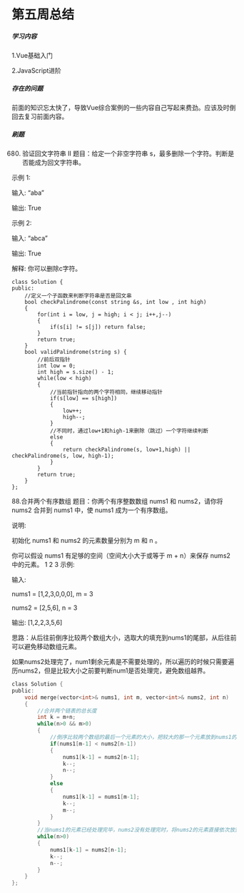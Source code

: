 # 第五周总结

##### 学习内容

1.Vue基础入门

2.JavaScript进阶

##### 存在的问题

前面的知识忘太快了，导致Vue综合案例的一些内容自己写起来费劲。应该及时倒回去复习前面内容。

##### 刷题

680. 验证回文字符串 Ⅱ
题目：给定一个非空字符串 s，最多删除一个字符。判断是否能成为回文字符串。

示例 1:

输入: “aba”

输出: True

示例 2:

输入: “abca”

输出: True

解释: 你可以删除c字符。

```
class Solution {
public:
    //定义一个子函数来判断字符串是否是回文串
    bool checkPalindrome(const string &s, int low , int high)
    {
        for(int i = low, j = high; i < j; i++,j--)
        {
            if(s[i] != s[j]) return false;
        }
        return true;
    }
    bool validPalindrome(string s) {
        //前后双指针
        int low = 0;
        int high = s.size() - 1;
        while(low < high)
        {
            //当前指针指向的两个字符相同，继续移动指针
            if(s[low] == s[high])
            {
                low++;
                high--;
            }
            //不同时，通过low+1和high-1来删除（跳过）一个字符继续判断
            else
            {
                return checkPalindrome(s, low+1,high) || checkPalindrome(s, low, high-1);
            }
        }
        return true;
    }
};
```

88.合并两个有序数组
题目：你两个有序整数数组 nums1 和 nums2，请你将
nums2 合并到 nums1 中，使 nums1 成为一个有序数组。

说明:

   初始化 nums1 和 nums2 的元素数量分别为 m 和 n 。

   你可以假设 nums1 有足够的空间（空间大小大于或等于 m + n）来保存 nums2 中的元素。
1
2
3
示例:

输入:

nums1 = [1,2,3,0,0,0], m = 3

nums2 = [2,5,6], n = 3

输出: [1,2,2,3,5,6]

思路：从后往前倒序比较两个数组大小，选取大的填充到nums1的尾部，从后往前可以避免移动数组元素。

如果nums2处理完了，num1剩余元素是不需要处理的，所以遍历的时候只需要遍历nums2，但是比较大小之前要判断num1是否处理完，避免数组越界。

```c
class Solution {
public:
    void merge(vector<int>& nums1, int m, vector<int>& nums2, int n) 
    {
        //合并两个链表的总长度
        int k = m+n;
        while(n>0 && m>0)
        {
            //倒序比较两个数组的最后一个元素的大小，把较大的那一个元素放到nums1的第k-1个位置（即末端），不断重复这些操作
            if(nums1[m-1] < nums2[n-1])
            {
                nums1[k-1] = nums2[n-1];
                k--;
                n--;
            }
            else
            {
                nums1[k-1] = nums1[m-1];
                k--;
                m--;
            }
        }
        //当nums1的元素已经处理完毕，nums2没有处理完时，将nums2的元素直接依次放到nums1里
        while(n>0)
        {
            nums1[k-1] = nums2[n-1];
            k--;
            n--;
        }
    }
};

```


